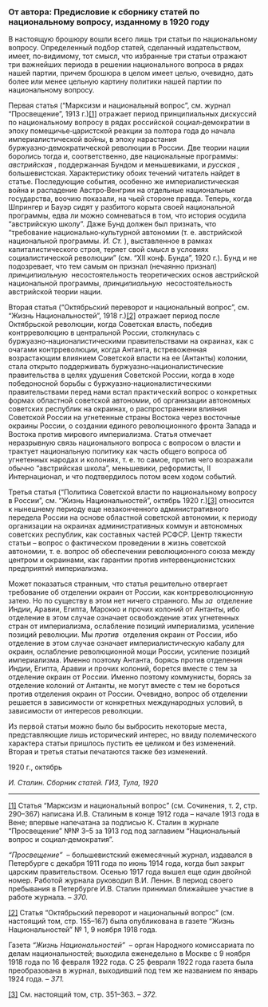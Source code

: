 ### От автора: Предисловие к сборнику статей по национальному вопросу, изданному в 1920 году

В настоящую брошюру вошли всего лишь три статьи по национальному вопросу. Определенный подбор статей, сделанный издательством, имеет, по‑видимому, тот смысл, что избранные три статьи отражают три важнейших периода в решении национального вопроса в рядах нашей партии, причем брошюра в целом имеет целью, очевидно, дать более или менее цельную картину политики нашей партии по национальному вопросу.

Первая статья (“Марксизм и национальный вопрос”, см. журнал “Просвещение”, 1913 г.)[[1]](#_ftn1) отражает период принципиальных дискуссий по национальному вопросу в рядах российской социал‑демократии в эпоху помещичье‑царистской реакции за полтора года до начала империалистической войны, в эпоху нарастания буржуазно‑демократической революции в России. Две теории нации боролись тогда и, соответственно, две национальные программы: _австрийская_ , поддержанная Бундом и меньшевиками, и _русская_ , большевистская. Характеристику обоих течений читатель найдет в статье. Последующие события, особенно же империалистическая война и распадение Австро‑Венгрии на отдельные национальные государства, воочию показали, на чьей стороне правда. Теперь, когда Шпрингер и Бауэр сидят у разбитого корыта своей национальной программы, едва ли можно сомневаться в том, что история осудила “австрийскую школу”. Даже Бунд должен был признать, что “требование национально‑культурной автономии (т. е. австрийской национальной программы. _И. Ст._ ), выставленное в рамках капиталистического строя, теряет свой смысл в условиях социалистической революции” (см. “XII конф. Бунда”, 1920 г.). Бунд и не подозревает, что тем самым он признал (нечаянно признал) _принципиальную_  несостоятельность теоретических основ австрийской национальной программы, _принципиальную_  несостоятельность австрийской теории нации.

Вторая статья (“Октябрьский переворот и национальный вопрос”, см. “Жизнь Национальностей”, 1918 г.)[[2]](#_ftn2) отражает период после Октябрьской революции, когда Советская власть, победив контрреволюцию в центральной России, столкнулась с буржуазно‑националистическими правительствами на окраинах, как с очагами контрреволюции, когда Антанта, встревоженная возрастающим влиянием Советской власти на ее (Антанты) колонии, стала открыто поддерживать буржуазно‑националистические правительства в целях удушения Советской России, когда в ходе победоносной борьбы с буржуазно‑националистическими правительствами перед нами встал практический вопрос о конкретных формах областной советской автономии, об организации автономных советских республик на окраинах, о распространении влияния Советской России на угнетенные страны Востока через восточные окраины России, о создании единого революционного фронта Запада и Востока против мирового империализма. Статья отмечает неразрывную связь национального вопроса с вопросом о власти и трактует национальную политику как часть общего вопроса об угнетенных народах и колониях, т. е. то самое, против чего возражали обычно “австрийская школа”, меньшевики, реформисты, II Интернационал, и что подтвердилось потом всем ходом событий.

Третья статья (“Политика Советской власти по национальному вопросу в России”, см. “Жизнь Национальностей”, октябрь 1920 г.)[[3]](#_ftn3) относится к нынешнему периоду еще незаконченного административного передела России на основе областной советской автономии, к периоду организации на окраинах административных коммун и автономных советских республик, как составных частей РСФСР. Центр тяжести статьи – вопрос о фактическом проведении в жизнь советской автономии, т. е. вопрос об обеспечении революционного союза между центром и окраинами, как гарантии против интервенционистских предприятий империализма.

Может показаться странным, что статья решительно отвергает требование об отделении окраин от России, как контрреволюционную затею. Но по существу в этом нет ничего странного. Мы _за_  отделение Индии, Аравии, Египта, Марокко и прочих колоний от Антанты, ибо отделение в этом случае означает освобождение этих угнетенных стран от империализма, ослабление позиций империализма, усиление позиций революции. Мы _против_  отделения окраин от России, ибо отделение в этом случае означает империалистическую кабалу для окраин, ослабление революционной мощи России, усиление позиций империализма. Именно поэтому Антанта, борясь против отделения Индии, Египта, Аравии и прочих колоний, борется вместе с тем за отделение окраин от России. Именно поэтому коммунисты, борясь за отделение колоний от Антанты, не могут вместе с тем не бороться против отделения окраин от России. Очевидно, вопрос об отделении решается в зависимости от конкретных международных условий, в зависимости от интересов революции.

Из первой статьи можно было бы выбросить некоторые места, представляющие лишь исторический интерес, но ввиду полемического характера статьи пришлось пустить ее целиком и без изменений. Вторая и третья статьи печатаются также без изменений.

1920 г., октябрь

_И. Сталин. Сборник статей. ГИЗ, Тула, 1920_

  

---

[[1]](#_ftnref1) Статья “Марксизм и национальный вопрос” (см. Сочинения, т. 2, стр. 290–367) написана И.В. Сталиным в конце 1912 года – начале 1913 года в Вене; впервые напечатана за подписью К. Сталин в журнале “Просвещение” №№ 3–5 за 1913 год под заглавием “Национальный вопрос и социал‑демократия”.

_“Просвещение”_  – большевистский ежемесячный журнал, издавался в Петербурге с декабря 1911 года по июнь 1914 года, когда был закрыт царским правительством. Осенью 1917 года вышел еще один двойной номер. Работой журнала руководил В.И. Ленин. В период своего пребывания в Петербурге И.В. Сталин принимал ближайшее участие в работе журнала. – _370._

[[2]](#_ftnref2) Статья “Октябрьский переворот и национальный вопрос” (см. настоящий том, стр. 155–167) была опубликована в газете “Жизнь Национальностей” № 1, 9 ноября 1918 года.

Газета _“Жизнь Национальностей”_  – орган Народного комиссариата по делам национальностей; выходила еженедельно в Москве с 9 ноября 1918 года по 16 февраля 1922 года. С 25 февраля 1922 года газета была преобразована в журнал, выходивший под тем же названием по январь 1924 года. – _371._

[[3]](#_ftnref3) См. настоящий том, стр. 351–363. – _372._